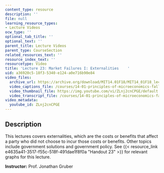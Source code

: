 ```yaml
---
content_type: resource
description: ''
file: null
learning_resource_types:
- Lecture Videos
ocw_type: ''
optional_tab_title: ''
optional_text: ''
parent_title: Lecture Videos
parent_type: CourseSection
related_resources_text: ''
resource_index_text: ''
resourcetype: Video
title: 'Lecture 23: Market Failures I: Externalities    '
uid: a36920c5-18f3-5340-e124-a0e716b90e84
video_files:
  archive_url: https://archive.org/download/MIT14.01F18/MIT14_01F18_lec23_300k.mp4
  video_captions_file: /courses/14-01-principles-of-microeconomics-fall-2018/0151d4c3e9ff568fa774703a04cb1d92_ZLnj2cnCPGE.vtt
  video_thumbnail_file: https://img.youtube.com/vi/ZLnj2cnCPGE/default.jpg
  video_transcript_file: /courses/14-01-principles-of-microeconomics-fall-2018/4c8e55761ff90b76649c88ddefd76f8e_ZLnj2cnCPGE.pdf
video_metadata:
  youtube_id: ZLnj2cnCPGE
---
```


Description
-----------

This lectures covers externalities, which are the costs or benefits that affect a party who did not choose to incur those costs or benefits. Other topics include government solutions and government policy. See {{< resource_link e4635a41-3517-f55c-518f-491dae1f8f0a "Handout 23" >}} for relevant graphs for this lecture. 

**Instructor:** Prof. Jonathan Gruber